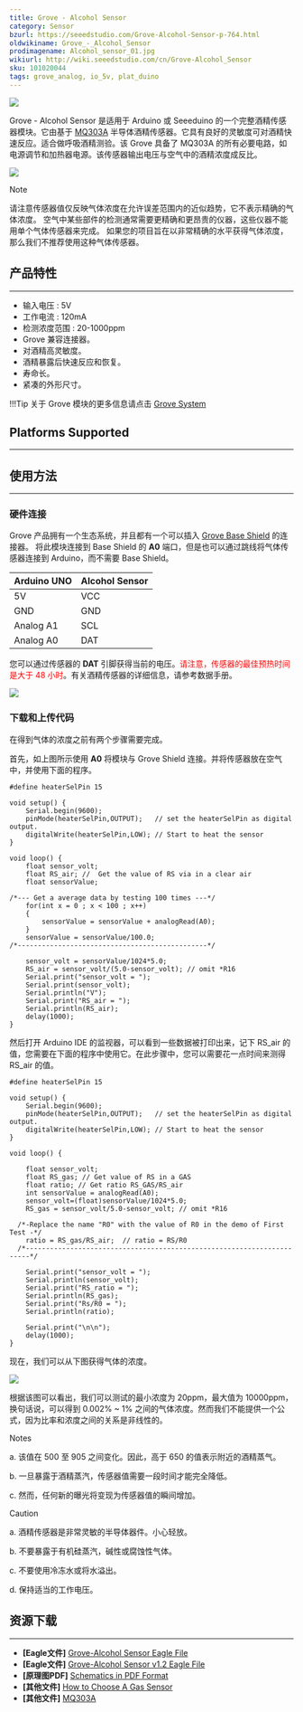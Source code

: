 ```yaml
---
title: Grove - Alcohol Sensor
category: Sensor
bzurl: https://seeedstudio.com/Grove-Alcohol-Sensor-p-764.html
oldwikiname: Grove_-_Alcohol_Sensor
prodimagename: Alcohol_sensor_01.jpg
wikiurl: http://wiki.seeedstudio.com/cn/Grove-Alcohol_Sensor
sku: 101020044
tags: grove_analog, io_5v, plat_duino
---
```


![](https://raw.githubusercontent.com/SeeedDocument/Grove-Alcohol_Sensor/master/img/Alcohol_sensor_01.jpg)

Grove - Alcohol Sensor 是适用于 Arduino 或 Seeeduino 的一个完整酒精传感器模块。它由基于 [MQ303A](https://raw.githubusercontent.com/SeeedDocument/Grove-Alcohol_Sensor/master/res/MQ303A.pdf) 半导体酒精传感器。它具有良好的灵敏度可对酒精快速反应。适合做呼吸酒精测验。该 Grove 具备了 MQ303A 的所有必要电路，如电源调节和加热器电源。该传感器输出电压与空气中的酒精浓度成反比。

[![](https://github.com/SeeedDocument/wiki_chinese/raw/master/docs/images/click_to_buy.PNG)](https://item.taobao.com/item.htm?spm=a1z10.3-c.w4002-11172317909.10.3c08ae55agDFLx&id=520903013610)

<div class="admonition danger">
<p class="admonition-title">Note</p>
请注意传感器值仅反映气体浓度在允许误差范围内的近似趋势，它不表示精确的气体浓度。 空气中某些部件的检测通常需要更精确和更昂贵的仪器，这些仪器不能用单个气体传感器来完成。 如果您的项目旨在以非常精确的水平获得气体浓度，那么我们不推荐使用这种气体传感器。
</div>

## 产品特性
--------

-   输入电压 : 5V
-   工作电流 : 120mA
-   检测浓度范围 : 20-1000ppm
-   Grove 兼容连接器。
-   对酒精高灵敏度。
-   酒精暴露后快速反应和恢复。
-   寿命长。
-   紧凑的外形尺寸。

!!!Tip
    关于 Grove 模块的更多信息请点击 [Grove System](http://wiki.seeedstudio.com/cn/Grove_System/)

## Platforms Supported
-------------------

## 使用方法
-----

### 硬件连接

Grove 产品拥有一个生态系统，并且都有一个可以插入 [Grove Base Shield](/Base_Shield_V2) 的连接器。 将此模块连接到 Base Shield 的 **A0** 端口，但是也可以通过跳线将气体传感器连接到 Arduino，而不需要 Base Shield。

| Arduino UNO | Alcohol Sensor |
|-------------|----------------|
| 5V          | VCC            |
| GND         | GND            |
| Analog A1   | SCL            |
| Analog A0   | DAT            |

您可以通过传感器的 **DAT** 引脚获得当前的电压。<font color="Red">请注意，传感器的最佳预热时间是大于 48 小时</font>。有关酒精传感器的详细信息，请参考数据手册。

![](https://raw.githubusercontent.com/SeeedDocument/Grove-Alcohol_Sensor/master/img/Twig_Alcohol_Sensor_Connected_To_Seeeduino_via_BaseStem.jpg)

### 下载和上传代码

在得到气体的浓度之前有两个步骤需要完成。

首先，如上图所示使用 **A0** 将模块与 Grove Shield 连接。并将传感器放在空气中，并使用下面的程序。

```
#define heaterSelPin 15

void setup() {
    Serial.begin(9600);
    pinMode(heaterSelPin,OUTPUT);   // set the heaterSelPin as digital output.
    digitalWrite(heaterSelPin,LOW); // Start to heat the sensor
}

void loop() {
    float sensor_volt;
    float RS_air; //  Get the value of RS via in a clear air
    float sensorValue;

/*--- Get a average data by testing 100 times ---*/
    for(int x = 0 ; x < 100 ; x++)
    {
        sensorValue = sensorValue + analogRead(A0);
    }
    sensorValue = sensorValue/100.0;
/*-----------------------------------------------*/

    sensor_volt = sensorValue/1024*5.0;
    RS_air = sensor_volt/(5.0-sensor_volt); // omit *R16
    Serial.print("sensor_volt = ");
    Serial.print(sensor_volt);
    Serial.println("V");
    Serial.print("RS_air = ");
    Serial.println(RS_air);
    delay(1000);
}
```

然后打开 Arduino IDE 的监视器，可以看到一些数据被打印出来，记下 RS_air 的值，您需要在下面的程序中使用它。在此步骤中，您可以需要花一点时间来测得 RS_air 的值。

```
#define heaterSelPin 15

void setup() {
    Serial.begin(9600);
    pinMode(heaterSelPin,OUTPUT);   // set the heaterSelPin as digital output.
    digitalWrite(heaterSelPin,LOW); // Start to heat the sensor
}

void loop() {

    float sensor_volt;
    float RS_gas; // Get value of RS in a GAS
    float ratio; // Get ratio RS_GAS/RS_air
    int sensorValue = analogRead(A0);
    sensor_volt=(float)sensorValue/1024*5.0;
    RS_gas = sensor_volt/5.0-sensor_volt; // omit *R16

  /*-Replace the name "R0" with the value of R0 in the demo of First Test -*/
    ratio = RS_gas/RS_air;  // ratio = RS/R0
  /*-----------------------------------------------------------------------*/

    Serial.print("sensor_volt = ");
    Serial.println(sensor_volt);
    Serial.print("RS_ratio = ");
    Serial.println(RS_gas);
    Serial.print("Rs/R0 = ");
    Serial.println(ratio);

    Serial.print("\n\n");
    delay(1000);
}
```

现在，我们可以从下图获得气体的浓度。

![](https://raw.githubusercontent.com/SeeedDocument/Grove-Alcohol_Sensor/master/img/Gas_Sensor_5.png)

根据该图可以看出，我们可以测试的最小浓度为 20ppm，最大值为 10000ppm，换句话说，可以得到 0.002% ~ 1% 之间的气体浓度。然而我们不能提供一个公式，因为比率和浓度之间的关系是非线性的。

<div class="admonition note">
<p class="admonition-title">Notes</p>
<p> a. 该值在 500 至 905 之间变化。因此，高于 650 的值表示附近的酒精蒸气。</p>
<p> b. 一旦暴露于酒精蒸汽，传感器值需要一段时间才能完全降低。</p>
<p> c. 然而，任何新的曝光将变现为传感器值的瞬间增加。</p>
</div>


<div class="admonition danger">
<p class="admonition-title">Caution</p>
<p> a. 酒精传感器是非常灵敏的半导体器件。小心轻放。</p>
<p> b. 不要暴露于有机硅蒸汽，碱性或腐蚀性气体。</p>
<p> c. 不要使用冷冻水或将水溢出。</p>
<p> d. 保持适当的工作电压。</p>
</div>

## 资源下载
---------

- **[Eagle文件]** [Grove-Alcohol Sensor Eagle File](https://raw.githubusercontent.com/SeeedDocument/Grove-Alcohol_Sensor/master/res/Twig_-_Alcohol_Sensor_Eagle_Files.zip)
- **[Eagle文件]** [Grove-Alcohol Sensor v1.2 Eagle File](https://raw.githubusercontent.com/SeeedDocument/Grove-Alcohol_Sensor/master/res/Grove-Alcohol_Sensor_sch_pcbv1.2.zip)
- **[原理图PDF]** [Schematics in PDF Format](https://github.com/SeeedDocument/Grove-Alcohol_Sensor/raw/master/res/Grove%20-%20Alcohol%20Sensor%20v1.2.pdf)
- **[其他文件]** [How to Choose A Gas Sensor](/How_to_choose_A_Gas_Sensor)
- **[其他文件]** [MQ303A](https://raw.githubusercontent.com/SeeedDocument/Grove-Alcohol_Sensor/master/res/MQ303A.pdf)

<!-- This Markdown file was created from http://www.seeedstudio.com/wiki/Grove_-_Alcohol_Sensor -->
